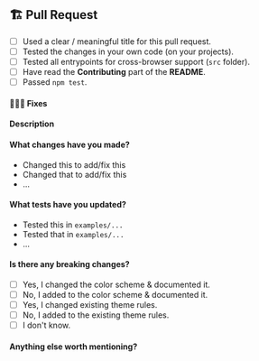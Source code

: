 ## 🏗 Pull Request

<!-- Fill the following checklist. -->
- [ ] Used a clear / meaningful title for this pull request.
- [ ] Tested the changes in your own code (on your projects).
- [ ] Tested all entrypoints for cross-browser support (`src` folder).
- [ ] Have read the **Contributing** part of the **README**.
- [ ] Passed `npm test`.

<!-- Complete the following parts. -->

#### 👷🏾‍♀️ Fixes

<!-- List the issues that this fixes. -->

#### Description

<!-- A clear & concise explanation of the pull and why it was opened. -->

#### What changes have you made?

- Changed this to add/fix this
- Changed that to add/fix this
- ...

#### What tests have you updated?

- Tested this in `examples/...`
- Tested that in `examples/...`
- ...

#### Is there any breaking changes?

<!-- Fill the following checklist. -->
- [ ] Yes, I changed the color scheme & documented it.
- [ ] No,  I added to the color scheme & documented it.
- [ ] Yes, I changed existing theme rules.
- [ ] No,  I added to the existing theme rules.
- [ ] I don't know.

#### Anything else worth mentioning?

<!-- Please help with the PR process. -->
<!-- Leave any extra useful information or mention someone who is concerned. -->
